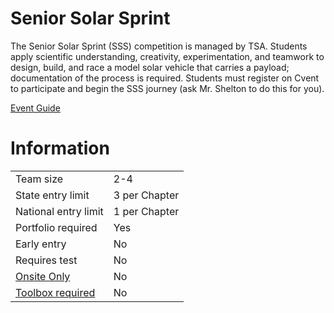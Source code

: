# Senior Solar Sprint

The Senior Solar Sprint (SSS) competition is managed by TSA.
Students apply scientific understanding, creativity, experimentation, and teamwork to design, build, and race a model solar
vehicle that carries a payload; documentation of the process
is required. Students must register on Cvent to participate and
begin the SSS journey (ask Mr. Shelton to do this for you).

[Event Guide](https://lwsd.sharepoint.com/:b:/r/sites/GR-JHS-TechnologyStudentAssociation-SCA/Shared%20Documents/23-24/Competition/Event%20Guides/HS%20-%20Senior%20Solar%20Sprint.pdf)

# Information

|                             |               |
| --------------------------- | ------------- |
| Team size                   | 2-4           |
| State entry limit           | 3 per Chapter |
| National entry limit        | 1 per Chapter |
| Portfolio required          | Yes           |
| Early entry                 | No            |
| Requires test               | No            |
| [Onsite Only](/#terms)      | No            |
| [Toolbox required](/#terms) | No            |
